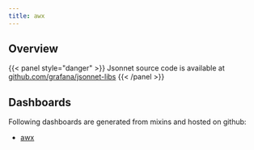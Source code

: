 ```yaml
---
title: awx
---
```


## Overview



{{< panel style="danger" >}}
Jsonnet source code is available at [github.com/grafana/jsonnet-libs](https://github.com/grafana/jsonnet-libs/tree/master/awx-mixin)
{{< /panel >}}

## Dashboards
Following dashboards are generated from mixins and hosted on github:


- [awx](https://github.com/monitoring-mixins/website/blob/master/assets/awx/dashboards/awx.json)
